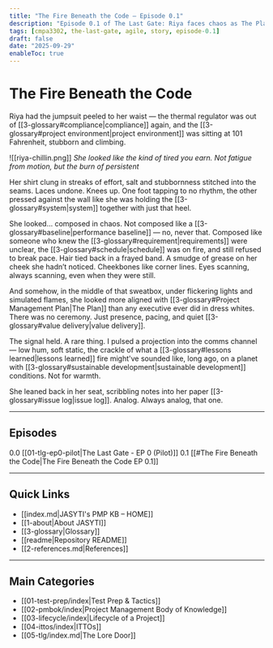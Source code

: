 ```yaml
---
title: "The Fire Beneath the Code — Episode 0.1"
description: "Episode 0.1 of The Last Gate: Riya faces chaos as The Plan and Agile principles weave into her story."
tags: [cmpa3302, the-last-gate, agile, story, episode-0.1]
draft: false
date: "2025-09-29"
enableToc: true
---
```

# The Fire Beneath the Code
Riya had the jumpsuit peeled to her waist — the thermal regulator was out of [[3-glossary#compliance|compliance]] again, and the [[3-glossary#project environment|project environment]] was sitting at 101 Fahrenheit, stubborn and climbing. 

  ![[riya-chillin.png]]
  *She looked like the kind of tired you earn. 
  Not fatigue from motion, but the burn of persistent*

Her shirt clung in streaks of effort, salt and stubbornness stitched into the seams. Laces undone. Knees up. One foot tapping to no rhythm, the other pressed against the wall like she was holding the [[3-glossary#system|system]] together with just that heel.

 She looked... composed in chaos. Not composed like a [[3-glossary#baseline|performance baseline]] — no, never that. Composed like someone who knew the [[3-glossary#requirement|requirements]] were unclear, the [[3-glossary#schedule|schedule]] was on fire, and still refused to break pace. Hair tied back in a frayed band. A smudge of grease on her cheek she hadn’t noticed. Cheekbones like corner lines. Eyes scanning, always scanning, even when they were still.

And somehow, in the middle of that sweatbox, under flickering lights and simulated flames, she looked more aligned with [[3-glossary#Project Management Plan|The Plan]] than any executive ever did in dress whites. There was no ceremony. Just presence, pacing, and quiet [[3-glossary#value delivery|value delivery]].


The signal held. A rare thing. I pulsed a projection into the comms channel — low hum, soft static, the crackle of what a [[3-glossary#lessons learned|lessons learned]] fire might've sounded like, long ago, on a planet with [[3-glossary#sustainable development|sustainable development]] conditions. Not for warmth. 

She leaned back in her seat, scribbling notes into her paper [[3-glossary#issue log|issue log]]. Analog. Always analog, that one.

---

## Episodes

0.0 [[01-tlg-ep0-pilot|The Last Gate - EP 0 (Pilot)]]
0.1 [[#The Fire Beneath the Code|The Fire Beneath the Code EP 0.1]]

---
## Quick Links
- [[index.md|JASYTI's PMP KB – HOME]]
- [[1-about|About JASYTI]]
- [[3-glossary|Glossary]]
- [[readme|Repository README]]
- [[2-references.md|References]]

---
## Main Categories
- [[01-test-prep/index|Test Prep & Tactics]]
- [[02-pmbok/index|Project Management Body of Knowledge]]
- [[03-lifecycle/index|Lifecycle of a Project]]
- [[04-ittos/index|ITTOs]]
- [[05-tlg/index.md|The Lore Door]]
